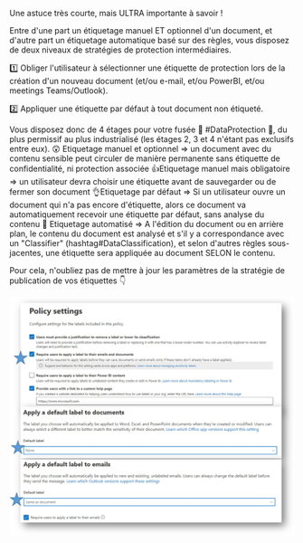 Une astuce très courte, mais ULTRA importante à savoir !

Entre d'une part un étiquetage manuel ET optionnel d'un document, et d'autre part un étiquetage automatique basé sur des règles, vous disposez de deux niveaux de stratégies de protection intermédiaires.

1️⃣ Obliger l'utilisateur à sélectionner une étiquette de protection lors de la création d'un nouveau document (et/ou e-mail, et/ou PowerBI, et/ou meetings Teams/Outlook).

2️⃣ Appliquer une étiquette par défaut à tout document non étiqueté.

Vous disposez donc de 4 étages pour votre fusée 🚀 #DataProtection 🚀, du plus permissif au plus industrialisé (les étages 2, 3 et 4 n'étant pas exclusifs entre eux).
😲 Etiquetage manuel et optionnel => un document avec du contenu sensible peut circuler de manière permanente sans étiquette de confidentialité, ni protection associée
👍Etiquetage manuel mais obligatoire => un utilisateur devra choisir une étiquette avant de sauvegarder ou de fermer son document
👌Etiquetage par défaut => Si un utilisateur ouvre un document qui n'a pas encore d'étiquette, alors ce document va automatiquement recevoir une étiquette par défaut, sans analyse du contenu
💎 Etiquetage automatisé => A l'édition du document ou en arrière plan, le contenu du document est analysé et s'il y a correspondance avec un "Classifier" (hashtag#DataClassification), et selon d'autres règles sous-jacentes, une étiquette sera appliquée au document SELON le contenu.

Pour cela, n'oubliez pas de mettre à jour les paramètres de la stratégie de publication de vos étiquettes 👇 

![alt text](image-6.png)

